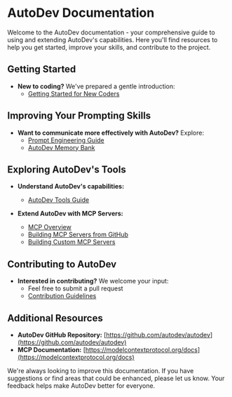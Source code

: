 # AutoDev Documentation

Welcome to the AutoDev documentation - your comprehensive guide to using and extending AutoDev's capabilities. Here you'll find resources to help you get started, improve your skills, and contribute to the project.

## Getting Started

-   **New to coding?** We've prepared a gentle introduction:
    -   [Getting Started for New Coders](getting-started-new-coders/README.md)

## Improving Your Prompting Skills

-   **Want to communicate more effectively with AutoDev?** Explore:
    -   [Prompt Engineering Guide](prompting/README.md)
    -   [AutoDev Memory Bank](prompting/custom%20instructions%20library/autodev-memory-bank.md)

## Exploring AutoDev's Tools

-   **Understand AutoDev's capabilities:**

    -   [AutoDev Tools Guide](tools/autodev-tools-guide.md)

-   **Extend AutoDev with MCP Servers:**
    -   [MCP Overview](mcp/README.md)
    -   [Building MCP Servers from GitHub](mcp/mcp-server-from-github.md)
    -   [Building Custom MCP Servers](mcp/mcp-server-from-scratch.md)

## Contributing to AutoDev

-   **Interested in contributing?** We welcome your input:
    -   Feel free to submit a pull request
    -   [Contribution Guidelines](CONTRIBUTING.md)

## Additional Resources

-   **AutoDev GitHub Repository:** [https://github.com/autodev/autodev](https://github.com/autodev/autodev)
-   **MCP Documentation:** [https://modelcontextprotocol.org/docs](https://modelcontextprotocol.org/docs)

We're always looking to improve this documentation. If you have suggestions or find areas that could be enhanced, please let us know. Your feedback helps make AutoDev better for everyone.
